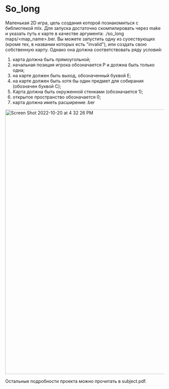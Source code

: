 # So_long


Маленькая 2D игра, цель создания которой познакомиться с библиотекой mlx. 
Для запуска достаточно скомпилировать через make и  указать путь к карте в качестве аргумента: ./so_long maps/<map_name>.ber.
Вы можете запустить одну из суoествующих (кроме тех, в названии которых есть "invalid"), или создать свою собственную карту. Однако она должна соответствовать ряду условий:
1) карта должна быть прямоугольной;
2) начальная позиция игрока обозначается P и должна быть только одна;
3) на карте должен быть выход, обозначенный буквой E;
4) на карте должен быть хотя бы один предмет для собирания (обозначен буквой C);
5) Карта должна быть окруженной стенками (обозначается 1);
6) открытое пространство обозначается 0;
7) карта должна иметь расширение .ber

<img width="838" alt="Screen Shot 2022-10-20 at 4 32 26 PM" src="https://user-images.githubusercontent.com/104134879/196965555-739f0d98-2995-4baa-b8c0-0efc0a4d07ce.png">

Остальные подробности проекта можно прочитать в subject.pdf.
